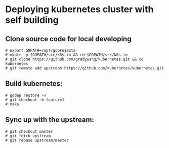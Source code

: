 # Deploying kubernetes cluster with self building

## Clone source code for local developing
```
# export GOPATH=/opt/goprojects
# mkdir -p $GOPATH/src/k8s.io && cd $GOPATH/src/k8s.io
# git clone https://github.com/gradywang/kubernetes.git && cd kubernetes
# git remote add upstream https://github.com/kubernetes/kubernetes.git
```

## Build kubernetes:
```
# godep restore -v
# git checkout -b feature1
# make
```

## Sync up with the upstream:
```
# git checkout master
# git fetch upstream
# git rebase upstream/master
```


